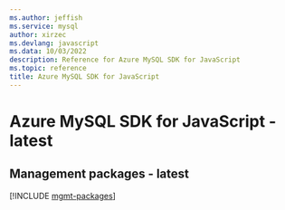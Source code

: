 ```yaml
---
ms.author: jeffish
ms.service: mysql
author: xirzec
ms.devlang: javascript
ms.data: 10/03/2022
description: Reference for Azure MySQL SDK for JavaScript
ms.topic: reference
title: Azure MySQL SDK for JavaScript
---
```

# Azure MySQL SDK for JavaScript - latest

## Management packages - latest
[!INCLUDE [mgmt-packages](mysql-mgmt-index.md)]
